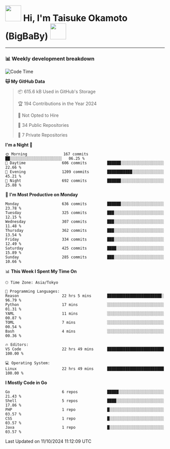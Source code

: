 <!-- Title -->
<h1>
    <img src="https://media.tenor.com/TlyRveJkgo4AAAAi/cloud-cloud-strife.gif" width="50"/> 
    Hi, I'm Taisuke Okamoto (BigBaBy) 
    <img src="https://media.tenor.com/TlyRveJkgo4AAAAi/cloud-cloud-strife.gif" width="50"/>
</h1>

---

<h3> 📊 Weekly development breakdown </h3>
<!-- waka-readme-stats -->

<!--START_SECTION:waka-->
![Code Time](http://img.shields.io/badge/Code%20Time-1%2C858%20hrs%2023%20mins-blue)

**🐱 My GitHub Data** 

> 📦 615.6 kB Used in GitHub's Storage 
 > 
> 🏆 194 Contributions in the Year 2024
 > 
> 🚫 Not Opted to Hire
 > 
> 📜 34 Public Repositories 
 > 
> 🔑 7 Private Repositories 
 > 
**I'm a Night 🦉** 

```text
🌞 Morning                167 commits         ██░░░░░░░░░░░░░░░░░░░░░░░   06.25 % 
🌆 Daytime                606 commits         ██████░░░░░░░░░░░░░░░░░░░   22.66 % 
🌃 Evening                1209 commits        ███████████░░░░░░░░░░░░░░   45.21 % 
🌙 Night                  692 commits         ██████░░░░░░░░░░░░░░░░░░░   25.88 % 
```
📅 **I'm Most Productive on Monday** 

```text
Monday                   636 commits         ██████░░░░░░░░░░░░░░░░░░░   23.78 % 
Tuesday                  325 commits         ███░░░░░░░░░░░░░░░░░░░░░░   12.15 % 
Wednesday                307 commits         ███░░░░░░░░░░░░░░░░░░░░░░   11.48 % 
Thursday                 362 commits         ███░░░░░░░░░░░░░░░░░░░░░░   13.54 % 
Friday                   334 commits         ███░░░░░░░░░░░░░░░░░░░░░░   12.49 % 
Saturday                 425 commits         ████░░░░░░░░░░░░░░░░░░░░░   15.89 % 
Sunday                   285 commits         ███░░░░░░░░░░░░░░░░░░░░░░   10.66 % 
```


📊 **This Week I Spent My Time On** 

```text
🕑︎ Time Zone: Asia/Tokyo

💬 Programming Languages: 
Reason                   22 hrs 5 mins       ████████████████████████░   96.79 % 
Python                   17 mins             ░░░░░░░░░░░░░░░░░░░░░░░░░   01.31 % 
YAML                     11 mins             ░░░░░░░░░░░░░░░░░░░░░░░░░   00.87 % 
TOML                     7 mins              ░░░░░░░░░░░░░░░░░░░░░░░░░   00.54 % 
Bash                     4 mins              ░░░░░░░░░░░░░░░░░░░░░░░░░   00.36 % 

🔥 Editors: 
VS Code                  22 hrs 49 mins      █████████████████████████   100.00 % 

💻 Operating System: 
Linux                    22 hrs 49 mins      █████████████████████████   100.00 % 
```

**I Mostly Code in Go** 

```text
Go                       6 repos             █████░░░░░░░░░░░░░░░░░░░░   21.43 % 
Shell                    5 repos             ████░░░░░░░░░░░░░░░░░░░░░   17.86 % 
PHP                      1 repo              █░░░░░░░░░░░░░░░░░░░░░░░░   03.57 % 
CSS                      1 repo              █░░░░░░░░░░░░░░░░░░░░░░░░   03.57 % 
Java                     1 repo              █░░░░░░░░░░░░░░░░░░░░░░░░   03.57 % 
```




 Last Updated on 11/10/2024 11:12:09 UTC
<!--END_SECTION:waka-->
